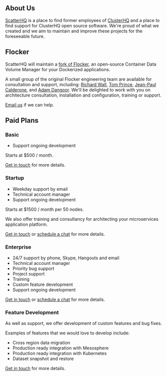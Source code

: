 ## About Us

[ScatterHQ](https://github.com/orgs/ScatterHQ/) is a place to find former employees of [ClusterHQ](https://clusterhq.com)
and a place to find support for ClusterHQ open source software.
We're proud of what we created and we aim to maintain and improve these projects for the foreseeable future.

## Flocker

ScatterHQ will maintain a [fork of Flocker](https://github.com/ScatterHQ/flocker), an open-source Container Data Volume Manager for your Dockerized applications.

A small group of the original Flocker engineering team are available for consultation and support, including:
[Richard Wall](https://github.com/wallrj),
[Tom Prince](https://github.com/tomprince),
[Jean-Paul Calderone](https://github.com/exarkun), and
[Adam Dangoor](https://github.com/adamtheturtle).
We'll be delighted to work with you on architecture consultation, installation and configuration, training or support.

[Email us](mailto:flocker-team@scatterhq.com) if we can help.

## Paid Plans

### Basic

* Support ongoing development

Starts at $500 / month.

[Get in touch](mailto:flocker-team@scatterhq.com) for more details.

### Startup

* Weekday support by email
* Technical account manager
* Support ongoing development

Starts at $1500 / month per 50 nodes.

We also offer training and consultancy for architecting your microservices application platform.

[Get in touch](mailto:flocker-team@scatterhq.com) or [schedule a chat](https://calendly.com/scatterhq/flocker/) for more details.

### Enterprise

* 24/7 support by phone, Skype, Hangouts and email
* Technical account manager
* Priority bug support
* Project support
* Training
* Custom feature development
* Support ongoing development

[Get in touch](mailto:flocker-team@scatterhq.com) or [schedule a chat](https://calendly.com/scatterhq/flocker/) for more details.

### Feature Development

As well as support, we offer development of custom features and bug fixes.

Examples of features that we would love to develop include:

* Cross region data migration
* Production ready integration with Mesosphere
* Production ready integration with Kubernetes
* Dataset snapshot and restore

[Get in touch](mailto:flocker-team@scatterhq.com) for more details.
